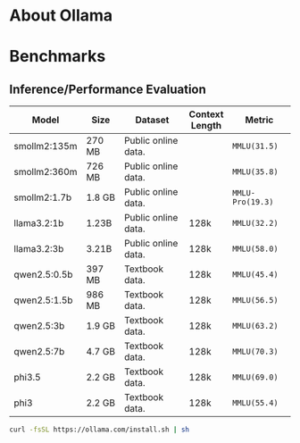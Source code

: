 # About Ollama
# Benchmarks
## Inference/Performance Evaluation

|  Model         | Size        |  Dataset               | Context<br> Length|  Metric           |
|----------------|-------------|------------------------|-------------------|-------------------|
| smollm2:135m   |270 MB  | Public online data.    |                   | `MMLU(31.5)`      |
| smollm2:360m   |726 MB  | Public online data.    |                   | `MMLU(35.8)`      |
| smollm2:1.7b   |1.8 GB  | Public online data.    |                   | `MMLU-Pro(19.3)`  |
| llama3.2:1b    |1.23B   | Public online data.    | 128k              | `MMLU(32.2)`      |
| llama3.2:3b    |3.21B   | Public online data.    | 128k              | `MMLU(58.0)`      |
| qwen2.5:0.5b   |397 MB  | Textbook data.         | 128k              | `MMLU(45.4)`      |
| qwen2.5:1.5b   |986 MB  | Textbook data.         | 128k              | `MMLU(56.5)`      |
| qwen2.5:3b     |1.9 GB  | Textbook data.         | 128k              | `MMLU(63.2)`      |
| qwen2.5:7b     |4.7 GB  | Textbook data.         | 128k              | `MMLU(70.3)`      |
| phi3.5         |2.2 GB  | Textbook data.         | 128k              | `MMLU(69.0)`      |
| phi3           |2.2 GB  | Textbook data.         | 128k              | `MMLU(55.4)`      |


```bash
curl -fsSL https://ollama.com/install.sh | sh
```

